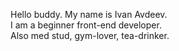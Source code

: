 Hello buddy. My name is Ivan Avdeev.<br>
I am a beginner front-end developer.<br>
Also med stud, gym-lover, tea-drinker.

